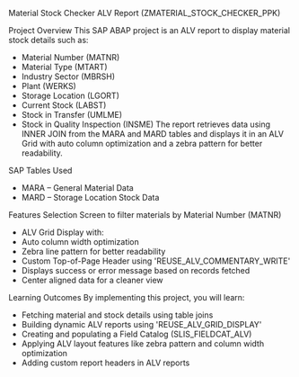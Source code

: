 Material Stock Checker ALV Report (ZMATERIAL_STOCK_CHECKER_PPK)

Project Overview
This SAP ABAP project is an ALV report to display material stock details such as:
- Material Number (MATNR)
- Material Type (MTART)
- Industry Sector (MBRSH)
- Plant (WERKS)
- Storage Location (LGORT)
- Current Stock (LABST)
- Stock in Transfer (UMLME)
- Stock in Quality Inspection (INSME)
The report retrieves data using INNER JOIN from the MARA and MARD tables and displays it in an ALV Grid with auto column optimization and a zebra pattern for better readability.

SAP Tables Used
- MARA – General Material Data
- MARD – Storage Location Stock Data

Features
Selection Screen to filter materials by Material Number (MATNR)
- ALV Grid Display with:
- Auto column width optimization
- Zebra line pattern for better readability
- Custom Top-of-Page Header using 'REUSE_ALV_COMMENTARY_WRITE'
- Displays success or error message based on records fetched
- Center aligned data for a cleaner view

Learning Outcomes
By implementing this project, you will learn:
- Fetching material and stock details using table joins
- Building dynamic ALV reports using 'REUSE_ALV_GRID_DISPLAY'
- Creating and populating a Field Catalog (SLIS_FIELDCAT_ALV)
- Applying ALV layout features like zebra pattern and column width optimization
- Adding custom report headers in ALV reports

